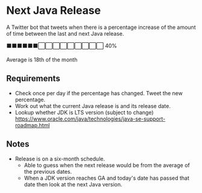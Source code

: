 # Next Java Release

A Twitter bot that tweets when there is a percentage increase
of the amount of time between the last and next Java release.

⬛⬛⬛⬛⬛⬛⬜⬜⬜⬜⬜⬜⬜⬜⬜ 40%

Average is 18th of the month

## Requirements

- Check once per day if the percentage has changed. Tweet the
  new percentage.
- Work out what the current Java release is and its release date.
- Lookup whether JDK is LTS version (subject to change)
  https://www.oracle.com/java/technologies/java-se-support-roadmap.html

## Notes

- Release is on a six-month schedule.
  - Able to guess when the next release would be from the average
    of the previous dates.
  - When a JDK version reaches GA and today's date has passed that
    date then look at the next Java version.